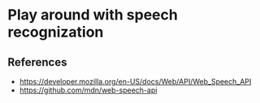 # Play around with speech recognization

## References
* https://developer.mozilla.org/en-US/docs/Web/API/Web_Speech_API
* https://github.com/mdn/web-speech-api
